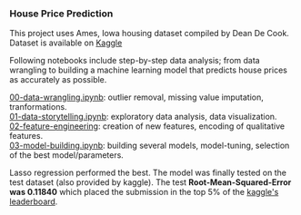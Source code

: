 ### House Price Prediction

This project uses Ames, Iowa housing dataset compiled by Dean De Cook. Dataset is available on [Kaggle](https://www.kaggle.com/c/house-prices-advanced-regression-techniques)

Following notebooks include step-by-step data analysis; from data wrangling to building a machine learning model that predicts house prices as accurately as possible.  


[00-data-wrangling.ipynb](https://github.com/limbachia/data-science/blob/master/Capstone-01/00-data-wrangling.ipynb): outlier removal, missing value imputation, tranformations.  
[01-data-storytelling.ipynb](https://github.com/limbachia/data-science/blob/master/Capstone-01/01-data-storytelling.ipynb): exploratory data analysis, data visualization.  
[02-feature-engineering](https://github.com/limbachia/data-science/blob/master/Capstone-01/02-feature-engineering.ipynb): creation of new features, encoding of qualitative features.  
[03-model-building.ipynb](https://github.com/limbachia/data-science/blob/master/Capstone-01/03-model-building.ipynb): building several models, model-tuning, selection of the best model/parameters.  


Lasso regression performed the best. The model was finally tested on the test dataset (also provided by kaggle). 
The test __Root-Mean-Squared-Error was 0.11840__ which placed the submission in the top 5% of the [kaggle's leaderboard](https://www.kaggle.com/c/house-prices-advanced-regression-techniques/leaderboard#score).

